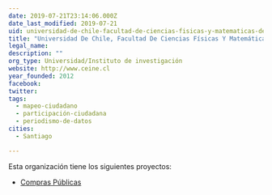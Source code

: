 ```yaml
---
date: 2019-07-21T23:14:06.000Z
date_last_modified: 2019-07-21
uid: universidad-de-chile-facultad-de-ciencias-fisicas-y-matematicas-departamento-de-ingenieria-industrial-centro-de-investigacion-en-inteligencia-de-negocios-ceine
title: "Universidad De Chile, Facultad De Ciencias Físicas Y Matemáticas, Departamento De Ingeniería Industrial, Centro De Investigación En Inteligencia De Negocios (Ceine)"
legal_name: 
description: ""
org_type: Universidad/Instituto de investigación
website: http://www.ceine.cl
year_founded: 2012
facebook: 
twitter: 
tags:
  - mapeo-ciudadano
  - participación-ciudadana
  - periodismo-de-datos
cities: 
  - Santiago

---
```


Esta organización tiene los siguientes proyectos:

- [Compras Públicas](/proyectos/compras-publicas)
